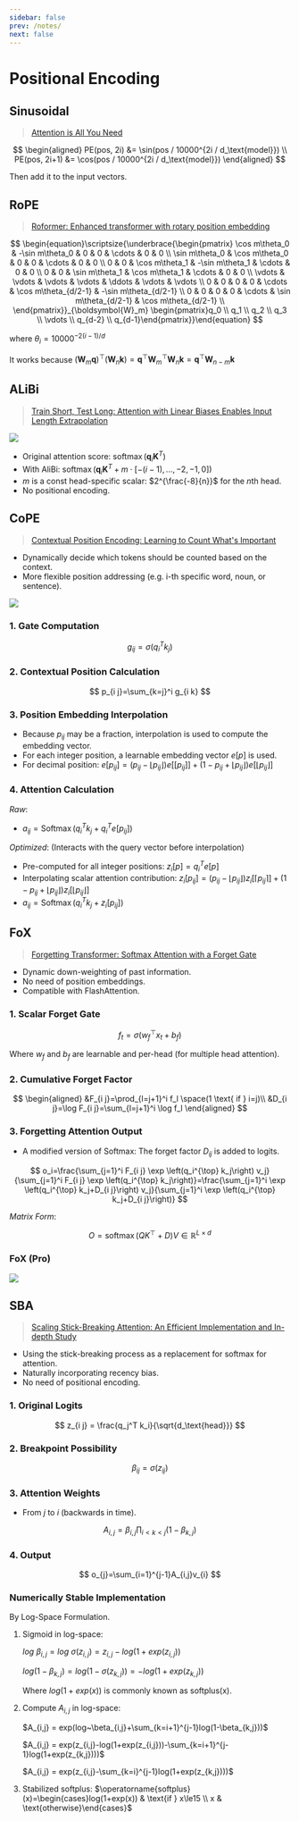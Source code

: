 ```yaml
---
sidebar: false
prev: /notes/
next: false
---
```


# Positional Encoding

## Sinusoidal

> [Attention is All You Need](https://arxiv.org/abs/1706.03762)

$$
\begin{aligned}
PE(pos, 2i) &= \sin(pos / 10000^{2i / d_\text{model}}) \\
PE(pos, 2i+1) &= \cos(pos / 10000^{2i / d_\text{model}})
\end{aligned}
$$

Then add it to the input vectors.

## RoPE

> [Roformer: Enhanced transformer with rotary position embedding](https://arxiv.org/abs/2104.09864)

$$
\begin{equation}\scriptsize{\underbrace{\begin{pmatrix} \cos m\theta_0 & -\sin m\theta_0 & 0 & 0 & \cdots & 0 & 0 \\ \sin m\theta_0 & \cos m\theta_0 & 0 & 0 & \cdots & 0 & 0 \\ 0 & 0 & \cos m\theta_1 & -\sin m\theta_1 & \cdots & 0 & 0 \\ 0 & 0 & \sin m\theta_1 & \cos m\theta_1 & \cdots & 0 & 0 \\ \vdots & \vdots & \vdots & \vdots & \ddots & \vdots & \vdots \\ 0 & 0 & 0 & 0 & \cdots & \cos m\theta_{d/2-1} & -\sin m\theta_{d/2-1} \\ 0 & 0 & 0 & 0 & \cdots & \sin m\theta_{d/2-1} & \cos m\theta_{d/2-1} \\ \end{pmatrix}}_{\boldsymbol{W}_m} \begin{pmatrix}q_0 \\ q_1 \\ q_2 \\ q_3 \\ \vdots \\ q_{d-2} \\ q_{d-1}\end{pmatrix}}\end{equation}
$$

where $\theta_i = 10000^{-2(i-1)/d}$

It works because $(\boldsymbol{W}_m \boldsymbol{q})^{\top}(\boldsymbol{W}_n \boldsymbol{k}) =  \boldsymbol{q}^{\top} \boldsymbol{W}_m^{\top}\boldsymbol{W}_n \boldsymbol{k} = \boldsymbol{q}^{\top} \boldsymbol{W}_{n-m} \boldsymbol{k}$

## ALiBi

> [Train Short, Test Long: Attention with Linear Biases Enables Input Length Extrapolation](https://arxiv.org/abs/2108.12409)

![](assets/image-3.png)

- Original attention score: $\operatorname{softmax}(\textbf{q}_i\textbf{K}^T)$
- With AliBi: $\operatorname{softmax}(\textbf{q}_i\textbf{K}^T + m \cdot \left[-(i-1),\dots,-2,-1,0\right])$
- $m$ is a const head-specific scalar: $2^{\frac{-8}{n}}$ for the $n$th head.
- No positional encoding.

## CoPE

> [Contextual Position Encoding: Learning to Count What's Important](https://arxiv.org/abs/2405.18719)

- Dynamically decide which tokens should be counted based on the context.
- More flexible position addressing (e.g. i-th specific word, noun, or sentence).

![](assets/image-1.png)

### 1. Gate Computation

$$
g_{i j}=\sigma\left(q_i^T k_j\right)
$$

### 2. Contextual Position Calculation

$$
p_{i j}=\sum_{k=j}^i g_{i k}
$$

### 3. Position Embedding Interpolation

- Because $p_{i j}$ may be a fraction, interpolation is used to compute the embedding vector.
- For each integer position, a learnable embedding vector $e[p]$ is used.
- For decimal position: $e\left[p_{i j}\right]=\left(p_{i j}-\left\lfloor p_{i j}\right\rfloor\right) e\left[\left[p_{i j}\right]\right]+\left(1-p_{i j}+\left\lfloor p_{i j}\right\rfloor\right) e\left[\left\lfloor p_{i j}\right\rfloor\right]$

### 4. Attention Calculation

_Raw_:

- $a_{i j}=\operatorname{Softmax}\left(q_i^T k_j+q_i^T e\left[p_{i j}\right]\right)$

_Optimized_: (Interacts with the query vector before interpolation)

- Pre-computed for all integer positions: $z_i[p]=q_i^T e[p]$
- Interpolating scalar attention contribution: $z_i\left[p_{i j}\right]=\left(p_{i j}-\left\lfloor p_{i j}\right\rfloor\right) z_i\left[\left\lceil p_{i j}\right\rceil\right]+\left(1-p_{i j}+\left\lfloor p_{i j}\right\rfloor\right) z_i\left[\left\lfloor p_{i j}\right\rfloor\right]$
- $a_{i j}=\operatorname{Softmax}\left(q_i^T k_j+z_i\left[p_{i j}\right]\right)$

## FoX

> [Forgetting Transformer: Softmax Attention with a Forget Gate](https://arxiv.org/abs/2503.02130)

- Dynamic down-weighting of past information.
- No need of position embeddings.
- Compatible with FlashAttention.

### 1. Scalar Forget Gate

$$
f_t=\sigma\left(w_f^{\top} x_t+b_f\right)
$$

Where $w_f$ and $b_f$ are learnable and per-head (for multiple head attention).

### 2. Cumulative Forget Factor

$$
\begin{aligned}
&F_{i j}=\prod_{l=j+1}^i f_l \space(1 \text{ if } i=j)\\
&D_{i j}=\log F_{i j}=\sum_{l=j+1}^i \log f_l
\end{aligned}
$$

### 3. Forgetting Attention Output

- A modified version of Softmax: The forget factor $D_{i j}$ is added to logits.

$$
o_i=\frac{\sum_{j=1}^i F_{i j} \exp \left(q_i^{\top} k_j\right) v_j}{\sum_{j=1}^i F_{i j} \exp \left(q_i^{\top} k_j\right)}=\frac{\sum_{j=1}^i \exp \left(q_i^{\top} k_j+D_{i j}\right) v_j}{\sum_{j=1}^i \exp \left(q_i^{\top} k_j+D_{i j}\right)}
$$

_Matrix Form_:

$$
O=\operatorname{softmax}\left(Q K^{\top}+D\right) V \in \mathbb{R}^{L \times d}
$$

### FoX (Pro)

![](assets/image-2.png)

## SBA

> [Scaling Stick-Breaking Attention: An Efficient Implementation and In-depth Study](https://arxiv.org/abs/2410.17980)

- Using the stick-breaking process as a replacement for softmax for attention.
- Naturally incorporating recency bias.
- No need of positional encoding.

### 1. Original Logits

$$
z_{i j} = \frac{q_j^T k_i}{\sqrt{d_\text{head}}}
$$

### 2. Breakpoint Possibility

$$
\beta_{i j} = \sigma(z_{i j})
$$

### 3. Attention Weights

- From $j$ to $i$ (backwards in time).

$$
A_{i,j}=\beta_{i,j}\prod_{i<k<j}(1-\beta_{k,j})
$$

### 4. Output

$$
o_{j}=\sum_{i=1}^{j-1}A_{i,j}v_{i}
$$

### Numerically Stable Implementation

By Log-Space Formulation.

1. Sigmoid in log-space:

   $log~\beta_{i,j} = log~\sigma(z_{i,j}) = z_{i,j}-log(1+exp(z_{i,j}))$

   $log(1-\beta_{k,j}) = log(1-\sigma(z_{k,j})) = -log(1+exp(z_{k,j}))$

   Where $log(1+exp(x))$ is commonly known as softplus(x).

2. Compute $A_{i,j}$ in log-space:

   $A_{i,j} = exp(log~\beta_{i,j}+\sum_{k=i+1}^{j-1}log(1-\beta_{k,j}))$

   $A_{i,j} = exp(z_{i,j}-log(1+exp(z_{i,j}))-\sum_{k=i+1}^{j-1}log(1+exp(z_{k,j})))$

   $A_{i,j} = exp(z_{i,j}-\sum_{k=i}^{j-1}log(1+exp(z_{k,j})))$

3. Stabilized softplus:
   $\operatorname{softplus}(x)=\begin{cases}log(1+exp(x)) & \text{if } x\le15 \\ x & \text{otherwise}\end{cases}$
